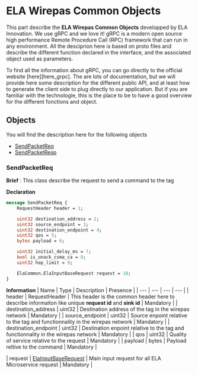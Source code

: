 # ELA Wirepas Common Objects
This part describe the **ELA Wirepas Common Objects** developped by ELA Innovation. We use gRPC and we love it! gRPC is a modern open source high performance Remote Procedure Call (RPC) framework that can run in any environment. All the desciprion here is based on proto files and describe the different function declared in the interface, and the associated object used as parameters.

To find all the information about gRPC, you can go directly to the official website [here][here_grpc]. The are lots of documentation, but we will provide here some description for the different public API, and at least how to generate the client side to plug directly to our application. But if you are familiar with the technologie, this is the place to be to have a good overview for the different fonctions and object.

## Objects
You will find the description here for the following objects
- [SendPacketReq](#sendpacketreq)
- [SendPacketResp](#sendpacketresp)

### SendPacketReq
**Brief** : This class describe the request to send a command to the tag

**Declaration** 
```proto
message SendPacketReq {
    RequestHeader header = 1;

    uint32 destination_address = 2;
    uint32 source_endpoint = 3;
    uint32 destination_endpoint = 4;
    uint32 qos = 5;
    bytes payload = 6;

    uint32 initial_delay_ms = 7;
    bool is_unack_csma_ca = 8;
    uint32 hop_limit = 9;

    ElaCommon.ElaInputBaseRequest request = 10;
}
```

**Information**
| Name | Type | Description | Presence |
| --- | --- | --- | --- |
| header | RequestHeader | This header is the common header here to describe informaiton like unique **request id** and **sink id** | Mandatory |
| destination_address | uint32 | Destination address of the tag in the wirepas network | Mandatory |
| source_endpoint | uint32 | Source enpoint relative to the tag and functionnality in the wirepas network | Mandatory |
| destination_endpoint | uint32 | Destination enpoint relative to the tag and functionnality in the wirepas network | Mandatory |
| qos | uint32 | Quality of service relative to the request | Mandatory |
| payload | bytes | Payload reltive to the command | Mandatory |

| request | [ElaInputBaseRequest](https://github.com/elaInnovation/elaMicroserviceGrpc/blob/master/Documentation/Ela%20Common/README.md#elainputbaserequest) | Main input request for all ELA Microservice request | Mandatory |
